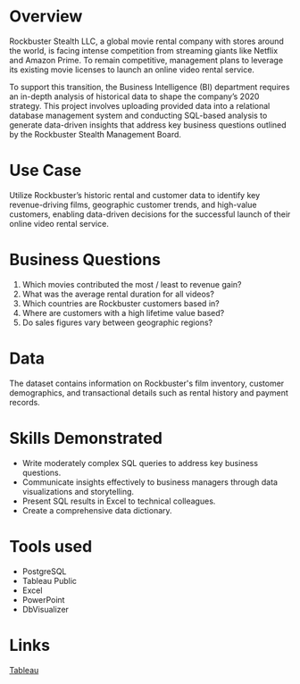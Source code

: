 # Overview
Rockbuster Stealth LLC, a global movie rental company with stores around the world, is facing intense competition from streaming giants like Netflix and Amazon Prime. To remain competitive, management plans to leverage its existing movie licenses to launch an online video rental service.

To support this transition, the Business Intelligence (BI) department requires an in-depth analysis of historical data to shape the company’s 2020 strategy. This project involves uploading provided data into a relational database management system and conducting SQL-based analysis to generate data-driven insights that address key business questions outlined by the Rockbuster Stealth Management Board.

# Use Case
Utilize Rockbuster’s historic rental and customer data to identify key revenue-driving films, geographic customer trends, and high-value customers, enabling data-driven decisions for the successful launch of their online video rental service.

# Business Questions 
1. Which movies contributed the most / least to revenue gain?
2. What was the average rental duration for all videos?
3. Which countries are Rockbuster customers based in?
4. Where are customers with a high lifetime value based?
5. Do sales figures vary between geographic regions?

# Data
The dataset contains information on Rockbuster's film inventory, customer demographics, and transactional details such as rental history and payment records.

# Skills Demonstrated
- Write moderately complex SQL queries to address key business questions.
- Communicate insights effectively to business managers through data visualizations and storytelling.
- Present SQL results in Excel to technical colleagues.
- Create a comprehensive data dictionary.

# Tools used
- PostgreSQL
- Tableau Public
- Excel
- PowerPoint
- DbVisualizer

# Links
[Tableau](https://public.tableau.com/shared/KMBBM2GM3?:display_count=n&:origin=viz_share_link)
